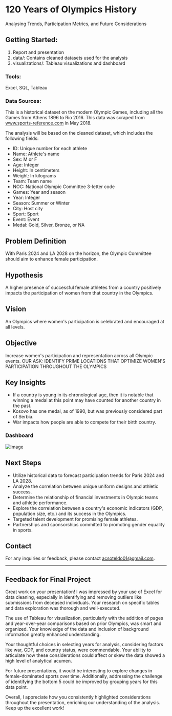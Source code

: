 # 120 Years of Olympics History
Analysing Trends, Participation Metrics, and Future Considerations

## Getting Started: 
1. Report and presentation
2. data/: Contains cleaned datasets used for the analysis
4. visualizations/: Tableau visualizations and dashboard

### Tools:
Excel, SQL, Tableau

### Data Sources:
This is a historical dataset on the modern Olympic Games, including all the Games from Athens 1896 to Rio 2016. This data was scraped from www.sports-reference.com in May 2018.

The analysis will be based on the cleaned dataset, which includes the following fields:
* ID: Unique number for each athlete
* Name: Athlete's name
* Sex: M or F
* Age: Integer
* Height: In centimeters
* Weight: In kilograms
* Team: Team name
* NOC: National Olympic Committee 3-letter code
* Games: Year and season
* Year: Integer
* Season: Summer or Winter
* City: Host city
* Sport: Sport
* Event: Event
* Medal: Gold, Silver, Bronze, or NA
  
## Problem Definition
With Paris 2024 and LA 2028 on the horizon, the Olympic Committee should aim to enhance female participation.

## Hypothesis
A higher presence of successful female athletes from a country positively impacts the participation of women from that country in the Olympics.

## Vision
An Olympics where women's participation is celebrated and encouraged at all levels.

## Objective
Increase women's participation and representation across all Olympic events.
OUR ASK: IDENTIFY PRIME LOCATIONS THAT OPTIMIZE WOMEN'S PARTICIPATION THROUGHOUT THE OLYMPICS

## Key Insights
* If a country is young in its chronological age, then it is notable that winning a medal at this point may have counted for another country in the past.
* Kosovo has one medal, as of 1990, but was previously considered part of Serbia.
* War impacts how people are able to compete for their birth country.

### Dashboard
![image](https://github.com/acsoteldo/120-Years-of-Olympics-History/assets/76544489/bdf104c2-1e18-45e9-9a80-abc0d6b48121)

## Next Steps
* Utilize historical data to forecast participation trends for Paris 2024 and LA 2028.
* Analyze the correlation between unique uniform designs and athletic success.
* Determine the relationship of financial investments in Olympic teams and athletic performance.
* Explore the correlation between a country's economic indicators (GDP, population size, etc.) and its success in the Olympics.
* Targeted talent development for promising female athletes.
* Partnerships and sponsorships committed to promoting gender equality in sports.

## Contact
For any inquiries or feedback, please contact acsoteldo01@gmail.com.

--------

## Feedback for Final Project
Great work on your presentation! I was impressed by your use of Excel for data cleaning, especially in identifying and removing outliers like submissions from deceased individuals. Your research on specific tables and data exploration was thorough and well-executed.

The use of Tableau for visualization, particularly with the addition of pages and year-over-year comparisons based on prior Olympics, was smart and organized. Your knowledge of the data and inclusion of background information greatly enhanced understanding.

Your thoughtful choices in selecting years for analysis, considering factors like war, GDP, and country status, were commendable. Your ability to articulate how these considerations could affect or skew the data showed a high level of analytical acumen.

For future presentations, it would be interesting to explore changes in female-dominated sports over time. Additionally, addressing the challenge of identifying the bottom 5 could be improved by grouping years for this data point.

Overall, I appreciate how you consistently highlighted considerations throughout the presentation, enriching our understanding of the analysis. Keep up the excellent work!
